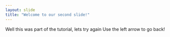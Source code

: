 ```yaml
---
layout: slide
title: "Welcome to our second slide!"
---
```

Well this was part of the tutorial, lets try again
Use the left arrow to go back!
